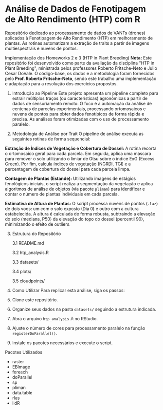 # Análise de Dados de Fenotipagem de Alto Rendimento (HTP) com R
Repositório dedicado ao processamento de dados de VANTs (drones) aplicados à Fenotipagem de Alto Rendimento (HTP) em melhoramento de plantas. As rotinas automatizam a extração de traits a partir de imagens multiespectrais e nuvens de pontos.

Implementação dos Homeworks 2 e 3 (HTP in Plant Breeding)
**Nota:** Este repositório foi desenvolvido como parte da avaliação da disciplina "HTP in Plant Breeding", ministrada pelos professores Roberto Fritsche-Neto e Julio Cesar DoVale. O código-base, os dados e a metodologia foram fornecidos pelo **Prof. Roberto Fritsche-Neto**, sendo este trabalho uma implementação e adaptação para a resolução dos exercícios propostos.


1. Introdução ao Pipeline
Este projeto apresenta um pipeline completo para extrair múltiplos traços (ou características) agronômicas a partir de dados de sensoriamento remoto. O foco é a automação da análise de centenas de parcelas experimentais, processando ortomosaicos e nuvens de pontos para obter dados fenotípicos de forma rápida e precisa. As análises foram otimizadas com o uso de processamento paralelo.

2. Metodologia de Análise por Trait
O pipeline de análise executa as seguintes rotinas de forma sequencial:

**Extração de Índices de Vegetação e Cobertura de Dossel:** A rotina recorta o ortomosaico geral para cada parcela. Em seguida, aplica uma máscara para remover o solo utilizando o limiar de Otsu sobre o índice ExG (Excess Green). Por fim, calcula índices de vegetação (NGRDI, TGI) e a percentagem de cobertura do dossel para cada parcela limpa.

**Contagem de Plantas (Estande):** Utilizando imagens de estágios fenológicos iniciais, o script realiza a segmentação da vegetação e aplica algoritmos de análise de objetos (via pacote `pliman`) para identificar e contar o número de plantas individuais em cada parcela.

**Estimativa de Altura de Plantas:** O script processa nuvens de pontos (`.laz`) de dois voos: um com o solo exposto (Dia 0) e outro com a cultura estabelecida. A altura é calculada de forma robusta, subtraindo a elevação do solo (mediana, P50) da elevação do topo do dossel (percentil 90), minimizando o efeito de outliers.

3. Estrutura do Repositório
 
   3.1 README.md
   
   3.2 htp_analysis.R
          
   3.3 datasets/
   
   3.4 plots/
   
   3.5 cloudpoints/

5. Como Utilizar
Para replicar esta análise, siga os passos:

1. Clone este repositório.
2. Organize seus dados na pasta `datasets/` seguindo a estrutura indicada.
3. Abra o arquivo `htp_analysis.R` no RStudio.
4. Ajuste o número de cores para processamento paralelo na função `registerDoParallel()`.
5. Instale os pacotes necessários e execute o script.

Pacotes Utilizados
- raster
- EBImage
- foreach
- doParallel
- sp
- pliman
- data.table
- rlas
- lidR

